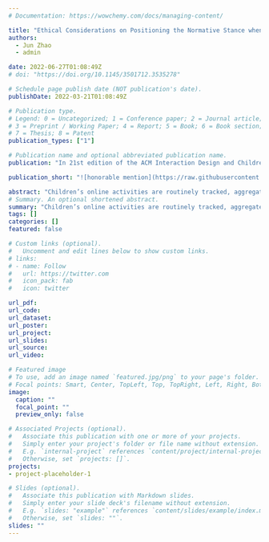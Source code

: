 ```yaml
---
# Documentation: https://wowchemy.com/docs/managing-content/

title: "Ethical Considerations on Positioning the Normative Stance when working with Children"
authors: 
  - Jun Zhao
  - admin

date: 2022-06-27T01:08:49Z
# doi: "https://doi.org/10.1145/3501712.3535278"

# Schedule page publish date (NOT publication's date).
publishDate: 2022-03-21T01:08:49Z

# Publication type.
# Legend: 0 = Uncategorized; 1 = Conference paper; 2 = Journal article;
# 3 = Preprint / Working Paper; 4 = Report; 5 = Book; 6 = Book section;
# 7 = Thesis; 8 = Patent
publication_types: ["1"]

# Publication name and optional abbreviated publication name.
publication: "In 21st edition of the ACM Interaction Design and Children (IDC) Conference"

publication_short: "![honorable mention](https://raw.githubusercontent.com/tiffanygewang/tiffany.ge.wang/master/assets/media/newline.png) In IDC'22"

abstract: "Children’s online activities are routinely tracked, aggregated, and exploited by online services, to manipulate children’s online behaviour or monetise. This contributes to the so-called datafied childhood. Unfortunately, such datafication remains largely invisible behind the services and is practically impossible to avoid. Existing approaches largely focus on direct online harms, and provide limited support to raise children’s awareness or understanding of how their data may be processed, transmitted across platforms, and used to affect their best interests. Through co-design workshops, we identified key barriers for children and families to cope with this type of data privacy risk. Our contribution is that instead of regarding children as passive users and needing protection, we draw on critical digital literacy theories and design a KOALA Hero app, which is aimed to enhance children’s cognitive, situated and critical thinking of datafication and online data privacy risks. KOALA Hero represents our first step towards facilitating children’s understanding of the invisible data privacy risks. We hope future empirical evaluations will further inform us regarding how our design approaches may affect the thinking process and behaviours of children and families."
# Summary. An optional shortened abstract.
summary: "Children’s online activities are routinely tracked, aggregated, and exploited by online services, to manipulate children’s online behaviour or monetise. This contributes to the so-called datafied childhood. Unfortunately, such datafication remains largely invisible behind the services and is practically impossible to avoid. Existing approaches largely focus on direct online harms, and provide limited support to raise children’s awareness or understanding of how their data may be processed, transmitted across platforms, and used to affect their best interests. Through co-design workshops, we identified key barriers for children and families to cope with this type of data privacy risk. Our contribution is that instead of regarding children as passive users and needing protection, we draw on critical digital literacy theories and design a KOALA Hero app, which is aimed to enhance children’s cognitive, situated and critical thinking of datafication and online data privacy risks. KOALA Hero represents our first step towards facilitating children’s understanding of the invisible data privacy risks. We hope future empirical evaluations will further inform us regarding how our design approaches may affect the thinking process and behaviours of children and families."
tags: []
categories: []
featured: false

# Custom links (optional).
#   Uncomment and edit lines below to show custom links.
# links:
# - name: Follow
#   url: https://twitter.com
#   icon_pack: fab
#   icon: twitter

url_pdf:
url_code:
url_dataset:
url_poster:
url_project:
url_slides:
url_source:
url_video:

# Featured image
# To use, add an image named `featured.jpg/png` to your page's folder. 
# Focal points: Smart, Center, TopLeft, Top, TopRight, Left, Right, BottomLeft, Bottom, BottomRight.
image:
  caption: ""
  focal_point: ""
  preview_only: false

# Associated Projects (optional).
#   Associate this publication with one or more of your projects.
#   Simply enter your project's folder or file name without extension.
#   E.g. `internal-project` references `content/project/internal-project/index.md`.
#   Otherwise, set `projects: []`.
projects:
- project-placeholder-1

# Slides (optional).
#   Associate this publication with Markdown slides.
#   Simply enter your slide deck's filename without extension.
#   E.g. `slides: "example"` references `content/slides/example/index.md`.
#   Otherwise, set `slides: ""`.
slides: ""
---
```

